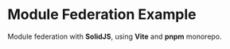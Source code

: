 # Module Federation Example
Module federation with **SolidJS**, using **Vite** and **pnpm** monorepo.
